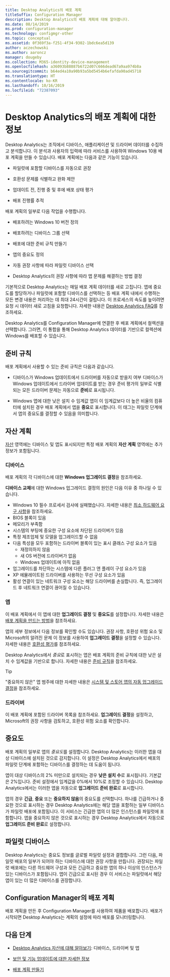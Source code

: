 ```yaml
---
title: Desktop Analytics의 배포 계획
titleSuffix: Configuration Manager
description: Desktop Analytics의 배포 계획에 대해 알아봅니다.
ms.date: 08/14/2019
ms.prod: configuration-manager
ms.technology: configmgr-other
ms.topic: conceptual
ms.assetid: 0f369f3a-f251-4f34-9302-1bdc6ea5d139
author: aczechowski
ms.author: aaroncz
manager: dougeby
ms.collection: M365-identity-device-management
ms.openlocfilehash: a36093b88887b6722d07c666dead67a9aa974b8a
ms.sourcegitcommit: b64ed4a10a90b93a5bd5454b6efafda90ad45718
ms.translationtype: HT
ms.contentlocale: ko-KR
ms.lasthandoff: 10/16/2019
ms.locfileid: "72387093"
---
```

# <a name="about-deployment-plans-in-desktop-analytics"></a>Desktop Analytics의 배포 계획에 대한 정보

Desktop Analytics는 조직에서 디바이스, 애플리케이션 및 드라이버 데이터를 수집하고 분석합니다. 이 분석과 사용자의 입력에 따라 서비스를 사용하여 Windows 10용 배포 계획을 만들 수 있습니다. 배포 계획에는 다음과 같은 기능이 있습니다.  

- 파일럿에 포함할 디바이스를 자동으로 권장  

- 호환성 문제를 식별하고 완화 제안  

- 업데이트 전, 진행 중 및 후에 배포 상태 평가  

- 배포 진행률 추적  

배포 계획의 일부로 다음 작업을 수행합니다.  

- 배포하려는 Windows 10 버전 정의  

- 배포하려는 디바이스 그룹 선택  

- 배포에 대한 준비 규칙 만들기  

- 앱의 중요도 정의  

- 자동 권장 사항에 따라 파일럿 디바이스 선택  

- Desktop Analytics의 권장 사항에 따라 앱 문제를 해결하는 방법 결정  

기본적으로 Desktop Analytics는 매일 배포 계획 데이터를 새로 고칩니다. 앱에 중요도를 할당하거나 파일럿에 포함할 디바이스를 선택하는 등 배포 계획 내에서 수행하는 모든 변경 내용은 처리하는 데 최대 24시간이 걸립니다. 이 프로세스의 속도를 높이려면 요청 시 데이터 새로 고침을 요청합니다. 자세한 내용은 [Desktop Analytics FAQ](/sccm/desktop-analytics/faq#can-i-reduce-the-amount-of-time-it-takes-for-data-to-refresh-in-my-desktop-analytics-portal)를 참조하세요.  

Desktop Analytics를 Configuration Manager에 연결한 후 배포 계획에서 컬렉션을 선택합니다. 그러면, 이 통합을 통해 Desktop Analytics 데이터를 기반으로 컬렉션에 Windows를 배포할 수 있습니다.



## <a name="readiness-rules"></a>준비 규칙

배포 계획에서 사용할 수 있는 준비 규칙은 다음과 같습니다.

- 디바이스가 Windows 업데이트에서 드라이버를 자동으로 받을지 여부 디바이스가 Windows 업데이트에서 드라이버 업데이트를 받는 경우 준비 평가의 일부로 식별되는 모든 드라이버 문제는 자동으로 **준비**로 표시됩니다.  

- Windows 앱에 대한 낮은 설치 수 임계값 앱이 이 임계값보다 더 높은 비율의 컴퓨터에 설치된 경우 배포 계획에서 앱을 **중요**로 표시합니다. 이 태그는 파일럿 단계에서 앱의 중요도를 결정할 수 있음을 의미합니다.  


## <a name="plan-assets"></a>자산 계획

<!-- 4670224 -->

[자산](/sccm/desktop-analytics/about-assets) 영역에는 디바이스 및 앱도 표시되지만 특정 배포 계획의 **자산 계획** 영역에는 추가 정보가 포함됩니다.

### <a name="devices"></a>디바이스

배포 계획의 각 디바이스에 대한 **Windows 업그레이드 결정**을 참조하세요.

**디바이스 교체**에 대한 Windows 업그레이드 결정의 원인은 다음 이유 중 하나일 수 있습니다.

- Windows 10 필수 프로세서 검사에 실패했습니다. 자세한 내용은 [최소 하드웨어 요구 사항](https://docs.microsoft.com/windows-hardware/design/minimum/minimum-hardware-requirements-overview#31-processor)을 참조하세요.
- BIOS 블록이 있음
- 메모리가 부족함
- 시스템의 부팅에 중요한 구성 요소에 차단된 드라이버가 있음
- 특정 제조업체 및 모델을 업그레이드할 수 없음
- 다음 특성을 모두 포함하는 드라이버 블록이 있는 표시 클래스 구성 요소가 있음
    - 재정의하지 않음
    - 새 OS 버전에 드라이버가 없음
    - Windows 업데이트에 아직 없음
- 업그레이드를 차단하는 시스템에 다른 플러그 앤 플레이 구성 요소가 있음
- XP 에뮬레이트된 드라이버를 사용하는 무선 구성 요소가 있음
- 활성 연결이 있는 네트워크 구성 요소는 해당 드라이버를 손실합니다. 즉, 업그레이드 후 네트워크 연결이 끊어질 수 있습니다.

### <a name="apps"></a>앱

이 배포 계획에서 이 앱에 대한 **업그레이드 결정** 및 **중요도**를 설정합니다. 자세한 내용은 [배포 계획을 만드는 방법](/sccm/desktop-analytics/create-deployment-plans)을 참조하세요.

앱의 세부 정보에서 다음 정보를 확인할 수도 있습니다. 권장 사항, 호환성 위험 요소 및 Microsoft의 알려진 문제 이 정보를 사용하여 **업그레이드 결정**을 설정할 수 있습니다. 자세한 내용은 [호환성 평가](/sccm/desktop-analytics/compat-assessment)를 참조하세요.

Desktop Analytics에서 *중요*로 표시하는 앱은 배포 계획의 준비 규칙에 대한 낮은 설치 수 임계값을 기반으로 합니다. 자세한 내용은 [준비 규칙](/sccm/desktop-analytics/create-deployment-plans#readiness-rules)을 참조하세요.

   > [!Tip]
   > "중요하지 않은" 앱 범주에 대한 자세한 내용은 [시스템 및 스토어 앱의 자동 업그레이드 결정](/sccm/desktop-analytics/about-assets#bkmk_plan-autoapp)을 참조하세요. <!-- 3587232 -->


### <a name="drivers"></a>드라이버

이 배포 계획에 포함된 드라이버 목록을 참조하세요. **업그레이드 결정**을 설정하고, Microsoft의 권장 사항을 검토하고, 호환성 위험 요소를 확인합니다.


## <a name="importance"></a>중요도

배포 계획의 일부로 앱의 *중요도*를 설정합니다. Desktop Analytics는 이러한 앱을 대상 디바이스에 설치된 것으로 감지합니다. 이 설정은 Desktop Analytics에서 배포의 파일럿 단계에 포함하는 디바이스를 결정하는 데 도움이 됩니다.

앱이 대상 디바이스의 2% 미만으로 설치되는 경우 **낮은 설치 수**로 표시됩니다. 기본값은 2%입니다. 준비 설정에서 임계값을 0%에서 10%로 조정할 수 있습니다. Desktop Analytics에서는 이러한 앱을 자동으로 **업그레이드 준비 완료**로 표시합니다.  

앱의 경우 **긴급**, **중요** 또는 **중요하지 않음**의 중요도를 선택합니다. 하나를 긴급하거나 중요한 것으로 표시하는 경우 Desktop Analytics에는 해당 앱을 포함하는 일부 디바이스가 파일럿 배포에 포함됩니다. 이 서비스는 긴급한 앱의 더 많은 인스턴스를 파일럿에 포함합니다. 앱을 중요하지 않은 것으로 표시하는 경우 Desktop Analytics에서 자동으로 **업그레이드 준비 완료**로 설정합니다.



## <a name="pilot-devices"></a>파일럿 디바이스

Desktop Analytics는 중요도 정보를 글로벌 파일럿 설정과 결합합니다. 그런 다음, 파일럿 배포의 일부가 되어야 하는 디바이스에 대한 권장 사항을 만듭니다. 권장되는 파일럿 배포에는 다른 하드웨어 구성과 모든 긴급하고 중요한 앱의 하나 이상의 인스턴스가 있는 디바이스가 포함됩니다. 앱이 긴급으로 표시된 경우 이 서비스는 파일럿에서 해당 앱이 있는 더 많은 디바이스를 권장합니다.



## <a name="deployment-plans-in-configuration-manager"></a>Configuration Manager의 배포 계획

배포 계획을 만든 후 Configuration Manager를 사용하여 제품을 배포합니다. 배포가 시작되면 Desktop Analytics는 계획의 설정에 따라 배포를 모니터링합니다.


## <a name="next-steps"></a>다음 단계

- [Desktop Analytics 자산에 대해 알아보기](/sccm/desktop-analytics/about-assets): 디바이스, 드라이버 및 앱  

- [보안 및 기능 업데이트에 대한 자세한 정보](/sccm/desktop-analytics/about-updates)  

- [배포 계획 만들기](/sccm/desktop-analytics/create-deployment-plans)  
